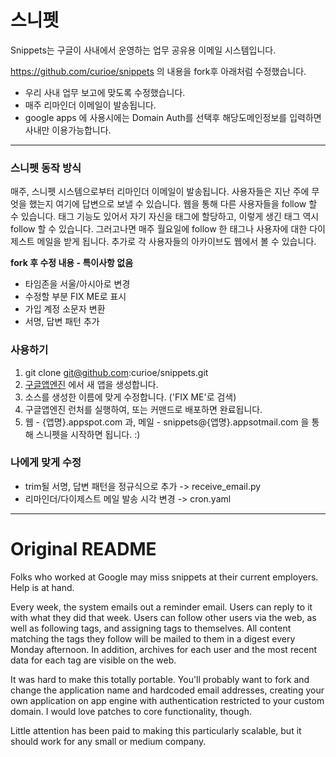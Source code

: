 # 스니펫
Snippets는 구글이 사내에서 운영하는 업무 공유용 이메일 시스템입니다.

https://github.com/curioe/snippets 의 내용을 fork후 아래처럼 수정했습니다.

- 우리 사내 업무 보고에 맞도록 수정했습니다.
- 매주 리마인더 이메일이 발송됩니다.
- google apps 에 사용시에는 Domain Auth를 선택후 해당도메인정보를 입력하면 사내만 이용가능합니다.


----
### 스니펫 동작 방식

매주, 스니펫 시스템으로부터 리마인더 이메일이 발송됩니다.
사용자들은 지난 주에 무엇을 했는지 여기에 답변으로 보낼 수 있습니다.
웹을 통해 다른 사용자들을 follow 할 수 있습니다.
태그 기능도 있어서 자기 자신을 태그에 할당하고, 이렇게 생긴 태그 역시 follow 할 수 있습니다.
그러고나면 매주 월요일에 follow 한 태그나 사용자에 대한 다이제스트 메일을 받게 됩니다.
추가로 각 사용자들의 아카이브도 웹에서 볼 수 있습니다.

**fork 후 수정 내용 - 특이사항 없음**

* 타임존을 서울/아시아로 변경
* 수정할 부분 FIX ME로 표시
* 가입 계정 소문자 변환
* 서명, 답변 패턴 추가

### 사용하기
1. git clone git@github.com:curioe/snippets.git
2. [구글앱엔진](https://appengine.google.com) 에서 새 앱을 생성합니다.
3. 소스를 생성한 이름에 맞게 수정합니다. ('FIX ME'로 검색)
4. 구글앱엔진 런처를 실행하여, 또는 커맨드로 배포하면 완료됩니다.
5. 웹 - {앱명}.appspot.com 과, 메일 - snippets@{앱명}.appsotmail.com 을 통해 스니펫을 시작하면 됩니다. :)

### 나에게 맞게 수정
* trim될 서명, 답변 패턴을 정규식으로 추가 -> receive_email.py
* 리마인더/다이제스트 메일 발송 시각 변경 -> cron.yaml




-----
# Original README
Folks who worked at Google may miss snippets at their current
employers. Help is at hand.

Every week, the system emails out a reminder email. Users can reply to
it with what they did that week. Users can follow other users via the
web, as well as following tags, and assigning tags to themselves. All
content matching the tags they follow will be mailed to them in a
digest every Monday afternoon. In addition, archives for each user and
the most recent data for each tag are visible on the web.

It was hard to make this totally portable. You'll probably want to
fork and change the application name and hardcoded email addresses,
creating your own application on app engine with authentication
restricted to your custom domain. I would love patches to core
functionality, though.

Little attention has been paid to making this particularly scalable,
but it should work for any small or medium company.
